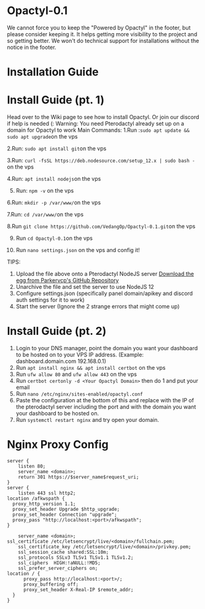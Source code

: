 # Opactyl-0.1
We cannot force you to keep the "Powered by Opactyl" in the footer, but please consider keeping it. It helps getting more visibility to the project and so getting better. We won't do technical support for installations without the notice in the footer.

# Installation Guide
# Install Guide (pt. 1)

Head over to the Wiki page to see how to install Opactyl.
Or join our discord if help is needed (:
Warning: You need Pterodactyl already set up on a domain for Opactyl to work
Main Commands:
1.Run :`sudo apt update && sudo apt upgrade`on the vps

2.Run: `sudo apt install git`on the vps

3.Run: `curl -fsSL https://deb.nodesource.com/setup_12.x | sudo bash -`on the vps

4.Run: `apt install nodejs`on the vps

5. Run: `npm -v` on the vps

6.Run: `mkdir -p /var/www/`on the vps

7.Run: `cd /var/www/`on the vps

8.Run `git clone https://github.com/VedangOp/Opactyl-0.1.git`on the vps

9. Run `cd Opactyl-0.1`on the vps
 
10. Run `nano settings.json` on the vps and config it!

 TIPS:
1. Upload the file above onto a Pterodactyl NodeJS server [Download the egg from Parkervcp's GitHub Repository](https://github.com/parkervcp/eggs/tree/master/bots/discord/discord.js)
2. Unarchive the file and set the server to use NodeJS 12
3. Configure settings.json (specifically panel domain/apikey and discord auth settings for it to work)
4. Start the server (Ignore the 2 strange errors that might come up)

# Install Guide (pt. 2)


1. Login to your DNS manager, point the domain you want your dashboard to be hosted on to your VPS IP address. (Example: dashboard.domain.com 192.168.0.1)
2. Run `apt install nginx && apt install certbot` on the vps
3. Run `ufw allow 80` and `ufw allow 443` on the vps
4. Run `certbot certonly -d <Your Opactyl Domain>` then do 1 and put your email
5. Run `nano /etc/nginx/sites-enabled/opactyl.conf`
6. Paste the configuration at the bottom of this and replace with the IP of the pterodactyl server including the port and with the domain you want your dashboard to be hosted on.
7. Run `systemctl restart nginx` and try open your domain.
# Nginx Proxy Config
```Nginx
server {
    listen 80;
    server_name <domain>;
    return 301 https://$server_name$request_uri;
}
server {
    listen 443 ssl http2;
location /afkwspath {
  proxy_http_version 1.1;
  proxy_set_header Upgrade $http_upgrade;
  proxy_set_header Connection "upgrade";
  proxy_pass "http://localhost:<port>/afkwspath";
}
    
    server_name <domain>;
ssl_certificate /etc/letsencrypt/live/<domain>/fullchain.pem;
    ssl_certificate_key /etc/letsencrypt/live/<domain>/privkey.pem;
    ssl_session_cache shared:SSL:10m;
    ssl_protocols SSLv3 TLSv1 TLSv1.1 TLSv1.2;
    ssl_ciphers  HIGH:!aNULL:!MD5;
    ssl_prefer_server_ciphers on;
location / {
      proxy_pass http://localhost:<port>/;
      proxy_buffering off;
      proxy_set_header X-Real-IP $remote_addr;
  }
}
```
